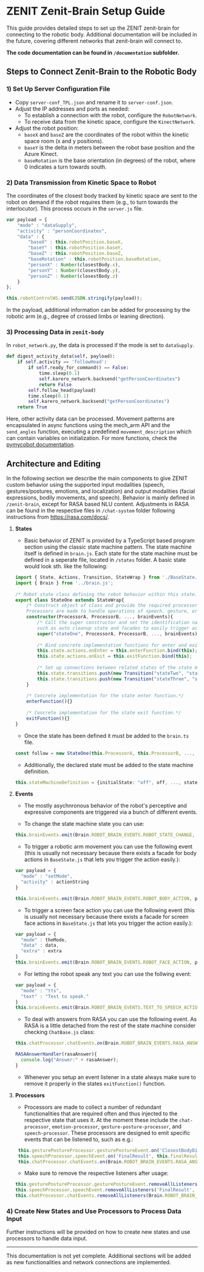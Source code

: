 # ZENIT Zenit-Brain Setup Guide

This guide provides detailed steps to set up the ZENIT zenit-brain for connecting to the robotic body. Additional documentation will be included in the future, covering different networks that zenit-brain will connect to. 

**The code documentation can be found in `/documentation` subfolder.**

## Steps to Connect Zenit-Brain to the Robotic Body

### 1) Set Up Server Configuration File

- Copy `server-conf_TPL.json` and rename it to `server-conf.json`.
- Adjust the IP addresses and ports as needed:
  - To establish a connection with the robot, configure the `RobotNetwork`.
  - To receive data from the kinetic space, configure the `KinectNetwork`.
- Adjust the robot position:
  - `baseX` and `baseZ` are the coordinates of the robot within the kinetic space room (x and y positions).
  - `baseY` is the delta in meters between the robot base position and the Azure Kinect.
  - `baseRotation` is the base orientation (in degrees) of the robot, where 0 indicates a turn towards south.

### 2) Data Transmission from Kinetic Space to Robot

The coordinates of the closest body tracked by kinetic space are sent to the robot on demand if the robot requires them (e.g., to turn towards the interlocutor). This process occurs in the `server.js` file.

```javascript
var payload = {
    "mode" : "dataSupply",
    "activity" : "personCoordinates",
    "data" : {
        "baseX" : this.robotPosition.baseX,
        "baseY" : this.robotPosition.baseY,
        "baseZ" : this.robotPosition.baseZ,
        "baseRotation" : this.robotPosition.baseRotation,
        "personX" : Number(closestBody.x),
        "personY" : Number(closestBody.y),
        "personZ" : Number(closestBody.z)
    } 
};

this.robotControlWS.send(JSON.stringify(payload));
```

In the payload, additional information can be added for processing by the robotic arm (e.g., degree of crossed limbs or leaning direction).

### 3) Processing Data in `zenit-body`

In `robot_network.py`, the data is processed if the mode is set to `dataSupply`.

```python
def digest_activity_data(self, payload):
    if self.activity == 'followHead':
        if self.ready_for_command() == False:
            time.sleep(0.1)
            self.karero_network.backsend("getPersonCoordinates")
            return False
        self.follow_head(payload)
        time.sleep(0.1)
        self.karero_network.backsend("getPersonCoordinates")
    return True
```

Here, other activity data can be processed. Movement patterns are encapsulated in async functions using the mech_arm API and the `send_angles` function, executing a predefined `movement_description` which can contain variables on initialization. For more functions, check the [pymycobot documentation](https://github.com/elephantrobotics/pymycobot/blob/main/docs/README.md).

## Architecture and Editing
In the following section we describe the main components to give ZENIT custom behavior using the supported input modalities (speech, gestures/postures, emotions, and localization) and output modalities (facial expressions, bodily movements, and speech). Behavior is mainly defined in `/zenit-brain`, except for RASA based NLU content. Adjustments in RASA can be found in the respective files in `/chat-system` folder following instructions from https://rasa.com/docs/.

1. **States**
   - Basic behavior of ZENIT is provided by a TypeScript based program section using the classic state machine pattern. The state machine itself is defined in `brain.js`. Each state for the state machine must be defined in a seperate file, located in `/states` folder. A basic state would look sth. like the following:
     
    ```ts
    import { State, Actions, Transition, StateWrap } from './BaseState.js';
    import { Brain } from '../brain.js';
  
    /* Robot state class defining the robot behavior within this state. */
    export class StateOne extends StateWrap{
        /* Construct object of class and provide the required processors that are required for the respective following code.
        Processors are made to handle operations of speech, gesture, or chat inputs and maybe extended for further application.*/
        constructor(ProcessorA, ProcessorB, ..., brainEvents){
            /* Call the super constructor and set the identification name for the state class and basic functionalities,
            such as auto cleanup state and facades to easily trigger actions. */
            super("stateOne", ProcessorA, ProcessorB, ..., brainEvents);
  
            /* Bind concrete implementation functions for enter and exit of the current state. */
            this.state.actions.onEnter = this.enterFunction.bind(this);
            this.state.actions.onExit = this.exitFunction.bind(this);
  
            /* Set up connections between related states of the state machine. */
            this.state.transitions.push(new Transition("stateTwo", "stateTwo", () => {}));   
            this.state.transitions.push(new Transition("stateThree", "stateThree", () => {}));  
        }
  
        /* Concrete implementation for the state enter function.*/
        enterFunction(){}
  
        /* Concrete implementation for the state exit function.*/
        exitFunction(){}
    }
    ```
    - Once the state has been defined it must be added to the `brain.ts` file.
     ```ts
     const follow = new StateOne(this.ProcessorA, this.ProcessorB, ..., this.brainEvents).getState();
     ```
    - Additionally, the declared state must be added to the state machine definition.
    ```ts
    this.stateMachineDefinition = {initialState: "off", off, ..., stateOne};
    ```
2. **Events**
   - The mostly asychnronous behavior of the robot's perceptive and expressive components are triggered via a bunch of different events.
     
    - To change the state machine state you can use:
    ```ts
    this.brainEvents.emit(Brain.ROBOT_BRAIN_EVENTS.ROBOT_STATE_CHANGE, "stateOne");
    ```
    
    - To trigger a robotic arm movement you can use the following event (this is usually not necessary because there exists a facade for body actions in `BaseState.js` that lets you trigger the action easily.):
    ```ts
    var payload = {
      "mode" : "setMode",
      "activity" : actionString
    }
    
    this.brainEvents.emit(Brain.ROBOT_BRAIN_EVENTS.ROBOT_BODY_ACTION, payload);
    ```
    
    - To trigger a screen face action you can use the following event (this is usually not necessary because there exists a facade for screen face actions in `BaseState.js` that lets you trigger the action easily.):
    ```ts
    var payload = {
      "mode" : theMode,
      "data" : data,
      "extra" : extra
    }
    this.brainEvents.emit(Brain.ROBOT_BRAIN_EVENTS.ROBOT_FACE_ACTION, payload)
    ```
    
    - For letting the robot speak any text you can use the follwing event:
    ```ts
    var payload = {
      "mode" : "tts",
      "text" : "Test to speak."
    }
    this.brainEvents.emit(Brain.ROBOT_BRAIN_EVENTS.TEXT_TO_SPEECH_ACTION, payload);
    ```
    
    - To deal with answers from RASA you can use the following event. As RASA is a little detached from the rest of the state machine consider checking `ChatBase.js` class:
    
    ```ts
    this.chatProcessor.chatEvents.on(Brain.ROBOT_BRAIN_EVENTS.RASA_ANSWER, this.RASAAnswerHandler.bind(this));
    
    RASAAnswerHandler(rasaAnswer){
      console.log("Answer:" + rasaAnswer);
    }
    ```
    - Whenever you setup an event listener in a state always make sure to remove it properly in the states `exitFunction()` function.

3. **Processors**
   - Processors are made to collect a number of redundant functionalities that are required often and thus injected to the respective state that uses it. At the moment these include the `chat-processor`, `emotion-processor`, `gesture-posture-processor`, and `speech-processor`. These processors are designed to emit specific events that can be listened to, such as e.g.:
   ```ts
    this.gesturePostureProcessor.gesturePostureEvent.on('ClosestBodyDistance', this.closestBodyRecognition.bind(this));
    this.speechProcessor.speechEvent.on('FinalResult', this.finalResultHandler.bind(this));
    this.chatProcessor.chatEvents.on(Brain.ROBOT_BRAIN_EVENTS.RASA_ANSWER, this.RASAAnswerHandler.bind(this));
   ```
   - Make sure to remove the respective listeners after usage:

    ```ts
    this.gesturePostureProcessor.gesturePostureEvent.removeAllListeners('ClosestBodyDistance', this.closestBodyRecognition);
    this.speechProcessor.speechEvent.removeAllListeners('FinalResult', this.finalResultHandler);
    this.chatProcessor.chatEvents.removeAllListeners(Brain.ROBOT_BRAIN_EVENTS.RASA_ANSWER, this.RASAAnswerHandler);
    ```
### 4) Create New States and Use Processors to Process Data Input

Further instructions will be provided on how to create new states and use processors to handle data input.

---

This documentation is not yet complete. Additional sections will be added as new functionalities and network connections are implemented.
